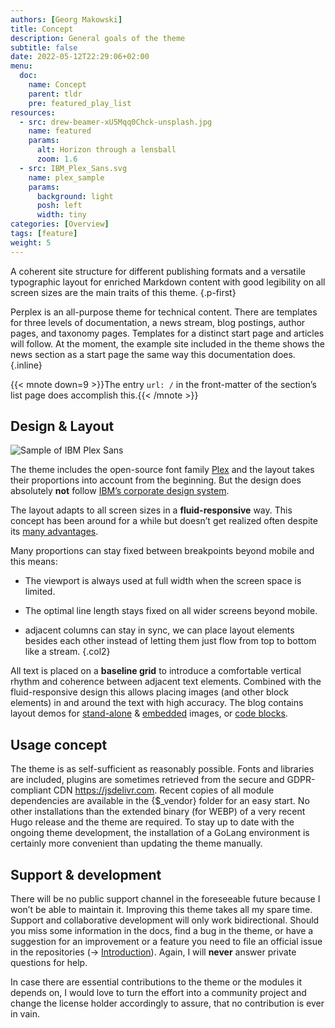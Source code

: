```yaml
---
authors: [Georg Makowski]
title: Concept
description: General goals of the theme
subtitle: false
date: 2022-05-12T22:29:06+02:00
menu:
  doc:
    name: Concept
    parent: tldr
    pre: featured_play_list
resources:
  - src: drew-beamer-xU5Mqq0Chck-unsplash.jpg
    name: featured
    params:
      alt: Horizon through a lensball
      zoom: 1.6
  - src: IBM_Plex_Sans.svg
    name: plex_sample
    params:
      background: light
      posh: left
      width: tiny
categories: [Overview]
tags: [feature]
weight: 5
---
```


A coherent site structure for different publishing formats and a versatile typographic layout for enriched Markdown content with good legibility on all screen sizes are the main traits of this theme.
{.p-first} <!--more-->

Perplex is an all-purpose theme for technical content. There are templates for three levels of documentation, a news stream, blog postings, author pages, and taxonomy pages. Templates for a distinct start page and articles will follow. At the moment, the example site included in the theme shows the news section as a start page the same way this documentation does.
{.inline}

{{< mnote down=9 >}}The entry `url: /` in the front-matter of the section’s list page does accomplish this.{{< /mnote >}}

## Design & Layout

![Sample of IBM Plex Sans](plex_sample)

The theme includes the open-source font family [Plex](https://www.ibm.com/plex/) and the layout takes their proportions into account from the beginning. But the design does absolutely **not** follow [IBM’s corporate design system](https://carbondesignsystem.com/).

The layout adapts to all screen sizes in a **fluid-responsive** way. This concept has been around for a while but doesn’t get realized often despite its [many advantages](/blog/accessibility-of-fluid-typography).

Many proportions can stay fixed between breakpoints beyond mobile and this means:

- The viewport is always used at full width when the screen space is limited.

- The optimal line length stays fixed on all wider screens beyond mobile.

- adjacent columns can stay in sync, we can place layout elements besides each other instead of letting them just flow from top to bottom like a stream.
{.col2}

All text is placed on a **baseline grid** to introduce a comfortable vertical rhythm and coherence between adjacent text elements. Combined with the fluid-responsive design this allows placing images (and other block elements) in and around the text with high accuracy. The blog contains layout demos for [stand-alone](/blog/image/standalone) & [embedded](/blog/image/embed) images, or [code blocks](/blog/codelayout).

## Usage concept

The theme is as self-sufficient as reasonably possible. Fonts and libraries are included, plugins are sometimes retrieved from the secure and GDPR-compliant CDN <https://jsdelivr.com>. Recent copies of all module dependencies are available in the {$_vendor} folder for an easy start. No other installations than the extended binary (for WEBP) of a very recent Hugo release and the theme are required. To stay up to date with the ongoing theme development, the installation of a GoLang environment is certainly more convenient than updating the theme manually.

## Support & development

There will be no public support channel in the foreseeable future because I won’t be able to maintain it. Improving this theme takes all my spare time. Support and collaborative development will only work bidirectional. Should you miss some information in the docs, find a bug in the theme, or have a suggestion for an improvement or a feature you need to file an official issue in the repositories (&rightarrow; [Introduction](doc/intro/perplex#in-case-of-problems)). Again, I will **never** answer private questions for help.

In case there are essential contributions to the theme or the modules it depends on, I would love to turn the effort into a community project and change the license holder accordingly to assure, that no contribution is ever in vain.
